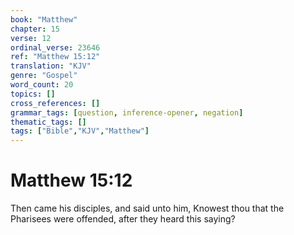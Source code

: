 ```yaml
---
book: "Matthew"
chapter: 15
verse: 12
ordinal_verse: 23646
ref: "Matthew 15:12"
translation: "KJV"
genre: "Gospel"
word_count: 20
topics: []
cross_references: []
grammar_tags: [question, inference-opener, negation]
thematic_tags: []
tags: ["Bible","KJV","Matthew"]
---
```


# Matthew 15:12

Then came his disciples, and said unto him, Knowest thou that the Pharisees were offended, after they heard this saying?
